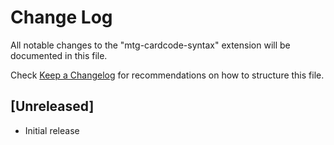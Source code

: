 # Change Log

All notable changes to the "mtg-cardcode-syntax" extension will be documented in this file.

Check [Keep a Changelog](http://keepachangelog.com/) for recommendations on how to structure this file.

## [Unreleased]

- Initial release